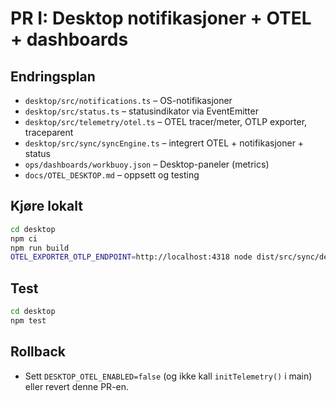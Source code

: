 # PR I: Desktop notifikasjoner + OTEL + dashboards

## Endringsplan
- `desktop/src/notifications.ts` – OS-notifikasjoner
- `desktop/src/status.ts` – statusindikator via EventEmitter
- `desktop/src/telemetry/otel.ts` – OTEL tracer/meter, OTLP exporter, traceparent
- `desktop/src/sync/syncEngine.ts` – integrert OTEL + notifikasjoner + status
- `ops/dashboards/workbuoy.json` – Desktop-paneler (metrics)
- `docs/OTEL_DESKTOP.md` – oppsett og testing

## Kjøre lokalt
```bash
cd desktop
npm ci
npm run build
OTEL_EXPORTER_OTLP_ENDPOINT=http://localhost:4318 node dist/src/sync/demo.js
```

## Test
```bash
cd desktop
npm test
```

## Rollback
- Sett `DESKTOP_OTEL_ENABLED=false` (og ikke kall `initTelemetry()` i main) eller revert denne PR-en.
